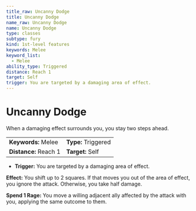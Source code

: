 ```yaml
---
title_raw: Uncanny Dodge
title: Uncanny Dodge
name_raw: Uncanny Dodge
name: Uncanny Dodge
type: classes
subtype: fury
kind: 1st-level features
keywords: Melee
keyword_list:
  - Melee
ability_type: Triggered
distance: Reach 1
target: Self
trigger: You are targeted by a damaging area of effect.
---
```


# Uncanny Dodge

When a damaging effect surrounds you, you stay two steps ahead.

|                       |                     |
| :-------------------- | :------------------ |
| **Keywords:** Melee   | **Type:** Triggered |
| **Distance:** Reach 1 | **Target:** Self    |

- **Trigger:** You are targeted by a damaging area of effect.

**Effect:** You shift up to 2 squares. If that moves you out of the area of effect, you ignore the attack. Otherwise, you take half damage.

**Spend 1 Rage:** You move a willing adjacent ally affected by the attack with you, applying the same outcome to them.

